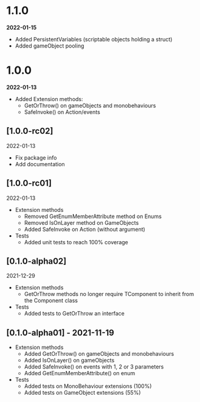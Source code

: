 # 1.1.0
**2022-01-15**
- Added PersistentVariables (scriptable objects holding a struct)
- Added gameObject pooling

# 1.0.0
**2022-01-13**

- Added Extension methods:
    -   GetOrThrow() on gameObjects and monobehaviours
    -   SafeInvoke() on Action/events
  
## [1.0.0-rc02]
2022-01-13
- Fix package info
- Add documentation

## [1.0.0-rc01]
2022-01-13
- Extension methods
	- Removed GetEnumMemberAttribute method on Enums
	- Removed IsOnLayer method on GameObjects
	- Added SafeInvoke on Action (without argument)
- Tests
	- Added unit tests to reach 100% coverage

## [0.1.0-alpha02]
2021-12-29
- Extension methods
	- GetOrThrow<TComponent> methods no longer require TComponent to inherit from the Component class
- Tests
	- Added tests to GetOrThrow an interface
	
## [0.1.0-alpha01] - 2021-11-19
- Extension methods
	- Added GetOrThrow<TComponent>() on gameObjects and monobehaviours
	- Added IsOnLayer() on gameObjects
	- Added SafeInvoke() on events with 1, 2 or 3 parameters
	- Added GetEnumMemberAttribute() on enum
- Tests
	- Added tests on MonoBehaviour extensions (100%)
	- Added tests on GameObject extensions (55%)

